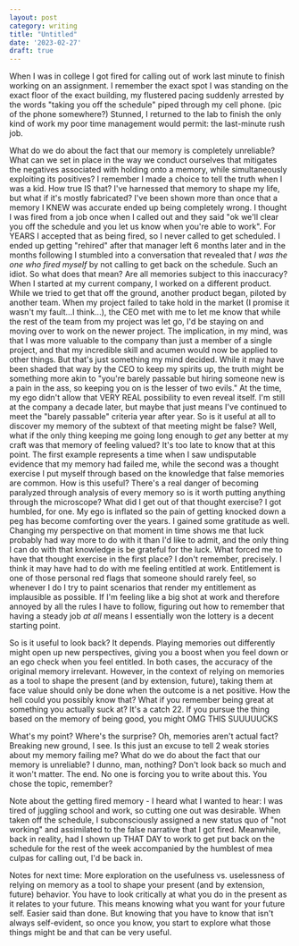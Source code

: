 ```yaml
---
layout: post
category: writing
title: "Untitled"
date: '2023-02-27'
draft: true
---
```


When I was in college I got fired for calling out of work last minute to finish working on an assignment. I remember the exact spot I was standing on the exact floor of the exact building, my flustered pacing suddenly arrested by the words "taking you off the schedule" piped through my cell phone. (pic of the phone somewhere?) Stunned, I returned to the lab to finish the only kind of work my poor time management would permit: the last-minute rush job. 

What do we do about the fact that our memory is completely unreliable? What can we set in place in the way we conduct ourselves that mitigates the negatives associated with holding onto a memory, while simultaneously exploiting its positives? I remember I made a choice to tell the truth when I was a kid. How true IS that? I've harnessed that memory to shape my life, but what if it's mostly fabricated? I've been shown more than once that a memory I KNEW was accurate ended up being completely wrong. I thought I was fired from a job once when I called out and they said "ok we'll clear you off the schedule and you let us know when you're able to work". For YEARS I accepted that as being fired, so I never called to get scheduled. I ended up getting "rehired" after that manager left 6 months later and in the months following I stumbled into a conversation that revealed that _I was the one who fired myself_ by not calling to get back on the schedule. Such an idiot. So what does that mean? Are all memories subject to this inaccuracy? When I started at my current company, I worked on a different product. While we tried to get that off the ground, another product began, piloted by another team. When my project failed to take hold in the market (I promise it wasn't my fault...I think...), the CEO met with me to let me know that while the rest of the team from my project was let go, I'd be staying on and moving over to work on the newer project. The implication, in my mind, was that I was more valuable to the company than just a member of a single project, and that my incredible skill and acumen would now be applied to other things. But that's just something my mind decided. While it may have been shaded that way by the CEO to keep my spirits up, the truth might be something more akin to "you're barely passable but hiring someone new is a pain in the ass, so keeping you on is the lesser of two evils." At the time, my ego didn't allow that VERY REAL possibility to even reveal itself. I'm still at the company a decade later, but maybe that just means I've continued to meet the "barely passable" criteria year after year. So is it useful at all to discover my memory of the subtext of that meeting might be false? Well, what if the only thing keeping me going long enough to _get_ any better at my craft was that memory of feeling valued? It's too late to know that at this point. The first example represents a time when I saw undisputable evidence that my memory had failed me, while the second was a thought exercise I put myself through based on the knowledge that false memories are common. How is this useful? There's a real danger of becoming paralyzed through analysis of every memory so is it worth putting anything through the microscope? What did I get out of that thought exercise? I got humbled, for one. My ego is inflated so the pain of getting knocked down a peg has become comforting over the years. I gained some gratitude as well. Changing my perspective on that moment in time shows me that luck probably had way more to do with it than I'd like to admit, and the only thing I can do with that knowledge is be grateful for the luck. What forced me to have that thought exercise in the first place? I don't remember, precisely. I think it may have had to do with me feeling entitled at work. Entitlement is one of those personal red flags that someone should rarely feel, so whenever I do I try to paint scenarios that render my entitlement as implausible as possible. If I'm feeling like a big shot at work and therefore annoyed by all the rules I have to follow, figuring out how to remember that having a steady job _at all_ means I essentially won the lottery is a decent starting point. 

So is it useful to look back? It depends. Playing memories out differently might open up new perspectives, giving you a boost when you feel down or an ego check when you feel entitled. In both cases, the accuracy of the original memory irrelevant. However, in the context of relying on memories as a tool to shape the present (and by extension, future), taking them at face value should only be done when the outcome is a net positive. How the hell could you possibly know that? What if you remember being great at something you actually suck at? It's a catch 22. If you pursue the thing based on the memory of being good, you might OMG THIS SUUUUUCKS

What's my point? Where's the surprise? Oh, memories aren't actual fact? Breaking new ground, I see. Is this just an excuse to tell 2 weak stories about my memory failing me? What do we do about the fact that our memory is unreliable? I dunno, man, nothing? Don't look back so much and it won't matter. The end. No one is forcing you to write about this. You chose the topic, remember? 

Note about the getting fired memory - I heard what I wanted to hear: I was tired of juggling school and work, so cutting one out was desirable. When taken off the schedule, I subconsciously assigned a new status quo of "not working" and assimilated to the false narrative that I got fired. Meanwhile, back in reality, had I shown up THAT DAY to work to get put back on the schedule for the rest of the week accompanied by the humblest of mea culpas for calling out, I'd be back in.

Notes for next time:
More exploration on the usefulness vs. uselessness of relying on memory as a tool to shape your present (and by extension, future) behavior. You have to look critically at what you do in the present as it relates to your future. This means knowing what you want for your future self. Easier said than done. But knowing that you have to know that isn't always self-evident, so once you know, you start to explore what those things might be and that can be very useful.
